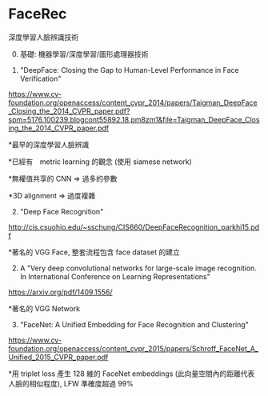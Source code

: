# FaceRec

深度學習人臉辨識技術

0. 基礎: 機器學習/深度學習/圖形處理器技術

1. "DeepFace: Closing the Gap to Human-Level Performance in Face Verification"

https://www.cv-foundation.org/openaccess/content_cvpr_2014/papers/Taigman_DeepFace_Closing_the_2014_CVPR_paper.pdf?spm=5176.100239.blogcont55892.18.pm8zm1&file=Taigman_DeepFace_Closing_the_2014_CVPR_paper.pdf

*最早的深度學習人臉辨識

*已經有　metric learning 的觀念 (使用 siamese network)

*無權值共享的 CNN => 過多的參數

*3D alignment => 過度複雜


2. "Deep Face Recognition" 

http://cis.csuohio.edu/~sschung/CIS660/DeepFaceRecognition_parkhi15.pdf

*著名的 VGG Face, 整套流程包含 face dataset 的建立

2. A "Very deep convolutional networks for large-scale image recognition. In International Conference on Learning Representations"

https://arxiv.org/pdf/1409.1556/

*著名的 VGG Network


3. "FaceNet: A Unified Embedding for Face Recognition and Clustering"

https://www.cv-foundation.org/openaccess/content_cvpr_2015/papers/Schroff_FaceNet_A_Unified_2015_CVPR_paper.pdf

*用 triplet loss 產生 128 維的 FaceNet embeddings (此向量空間內的距離代表人臉的相似程度), LFW 準確度超過 99%
 
